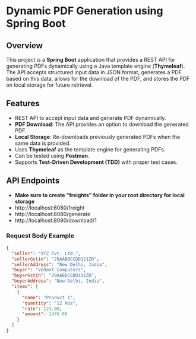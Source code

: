 # Dynamic PDF Generation using Spring Boot

## Overview
This project is a **Spring Boot** application that provides a REST API for generating PDFs dynamically using a Java template engine (**Thymeleaf**). The API accepts structured input data in JSON format, generates a PDF based on this data, allows for the download of the PDF, and stores the PDF on local storage for future retrieval.

## Features
- REST API to accept input data and generate PDF dynamically.
- **PDF Download**: The API provides an option to download the generated PDF.
- **Local Storage**: Re-downloads previously generated PDFs when the same data is provided.
- Uses **Thymeleaf** as the template engine for generating PDFs.
- Can be tested using **Postman**.
- Supports **Test-Driven Development (TDD)** with proper test cases.

## API Endpoints
- **Make sure to create "freights" folder in your root directory for local storage**
- http://localhost:8080/freight
- http://localhost:8080/generate
- http://localhost:8080/download/1


### Request Body Example
```json
{
  "seller": "XYZ Pvt. Ltd.",
  "sellerGstin": "29AABBCCDD121ZD",
  "sellerAddress": "New Delhi, India",
  "buyer": "Vedant Computers",
  "buyerGstin": "29AABBCCDD131ZD",
  "buyerAddress": "New Delhi, India",
  "items": [
    {
      "name": "Product 1",
      "quantity": "12 Nos",
      "rate": 123.00,
      "amount": 1476.00
    }
  ]
}
